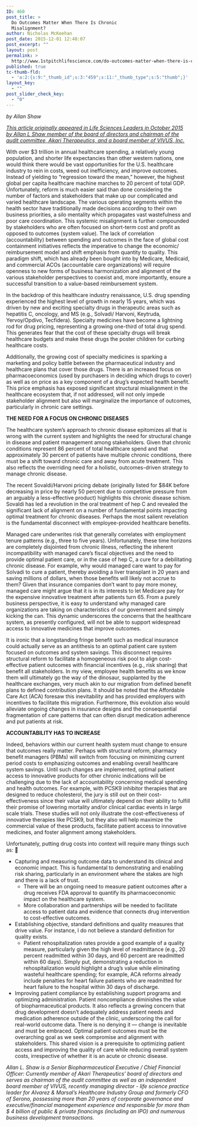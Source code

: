 ```yaml
---
ID: 460
post_title: >
  Do Outcomes Matter When There Is Chronic
  Misalignment?
author: Nicholas McKeehan
post_date: 2015-12-01 12:48:07
post_excerpt: ""
layout: post
permalink: >
  http://www.1stpitchlifescience.com/do-outcomes-matter-when-there-is-chronic-misalignment/
published: true
tc-thumb-fld:
  - 'a:2:{s:9:"_thumb_id";s:3:"459";s:11:"_thumb_type";s:5:"thumb";}'
layout_key:
  - ""
post_slider_check_key:
  - "0"
---
```

<em>by Allan Shaw</em>

<em><a href="http://www.lifescienceleader.com/doc/do-outcomes-matter-when-there-is-chronic-misalignment-0001">This article originally appeared in Life Sciences Leaders in October 2015 by Allan L Shaw member of the board of directors and chairman of the audit committee, Akari Therapeutics, and a board member of VIVUS, Inc.</a></em>

With over $3 trillion in annual healthcare spending, a relatively young population, and shorter life expectancies than other western nations, one would think there would be vast opportunities for the U.S. healthcare industry to rein in costs, weed out inefficiency, and improve outcomes. Instead of yielding to “regression toward the mean,” however, the highest global per capita healthcare machine marches to 20 percent of total GDP. Unfortunately, reform is much easier said than done considering the number of factors and stakeholders that make up our complicated and varied healthcare landscape. The various operating segments within the health sector have traditionally made decisions according to their own business priorities, a silo mentality which propagates vast wastefulness and poor care coordination. This systemic misalignment is further compounded by stakeholders who are often focused on short-term cost and profit as opposed to outcomes (system value). The lack of correlation (accountability) between spending and outcomes in the face of global cost containment initiatives reflects the imperative to change the economic/ reimbursement model and shift emphasis from quantity to quality. This paradigm shift, which has already been bought into by Medicare, Medicaid, and commercial ACOs (accountable care organizations) will require openness to new forms of business harmonization and alignment of the various stakeholder perspectives to coexist and, more importantly, ensure a successful transition to a value-based reimbursement system.

In the backdrop of this healthcare industry renaissance, U.S. drug spending experienced the highest level of growth in nearly 15 years, which was driven by new and exciting specialty drugs in therapeutic areas such as hepatitis C, oncology, and MS (e.g., Solvadi/ Harvoni, Keytruda, Yervoy/Opdivo, Tecfidera). Specialty medicines have become a lightning rod for drug pricing, representing a growing one-third of total drug spend. This generates fear that the cost of these specialty drugs will break healthcare budgets and make these drugs the poster children for curbing healthcare costs.

Additionally, the growing cost of specialty medicines is sparking a marketing and policy battle between the pharmaceutical industry and healthcare plans that cover those drugs. There is an increased focus on pharmacoeconomics (used by purchasers in deciding which drugs to cover) as well as on price as a key component of a drug’s expected health benefit. This price emphasis has exposed significant structural misalignment in the healthcare ecosystem that, if not addressed, will not only impede stakeholder alignment but also will marginalize the importance of outcomes, particularly in chronic care settings.

<strong>THE NEED FOR A FOCUS ON CHRONIC DISEASES </strong>

The healthcare system’s approach to chronic disease epitomizes all that is wrong with the current system and highlights the need for structural change in disease and patient management among stakeholders. Given that chronic conditions represent 86 percent of total healthcare spend and that approximately 30 percent of patients have multiple chronic conditions, there must be a shift toward chronic care and away from acute treatment. This also reflects the overriding need for a holistic, outcomes-driven strategy to manage chronic disease.

The recent Sovaldi/Harvoni pricing debate (originally listed for $84K before decreasing in price by nearly 50 percent due to competitive pressure from an arguably a less-effective product) highlights this chronic disease schism. Sovaldi has led a revolution in the oral treatment of hep C and revealed the significant lack of alignment on a number of fundamental points impacting optimal treatment for chronic diseases. Perhaps the most salient revelation is the fundamental disconnect with employee-provided healthcare benefits.

Managed care underwrites risk that generally correlates with employment tenure patterns (e.g., three to five years). Unfortunately, these time horizons are completely disjointed from chronic illness, reflecting the inherent incompatibility with managed care’s fiscal objectives and the need to provide optimal patient care, or in the case of hep C, a cure for a debilitating chronic disease. For example, why would managed care want to pay for Solvadi to cure a patient, thereby avoiding a liver transplant in 20 years and saving millions of dollars, when those benefits will likely not accrue to them? Given that insurance companies don’t want to pay more money, managed care might argue that it is in its interests to let Medicare pay for the expensive innovative treatment after patients turn 65. From a purely business perspective, it is easy to understand why managed care organizations are taking on characteristics of our government and simply kicking the can. This dynamic underscores the concerns that the healthcare system, as presently configured, will not be able to support widespread access to innovative medicines that improve outcomes.

It is ironic that a longstanding fringe benefit such as medical insurance could actually serve as an antithesis to an optimal patient care system focused on outcomes and system savings. This disconnect requires structural reform to facilitate a homogeneous risk pool to align cost-effective patient outcomes with financial incentives (e.g., risk sharing) that benefit all stakeholders. In my view, employee health benefits as we know them will ultimately go the way of the dinosaur, supplanted by the healthcare exchanges, very much akin to our migration from defined benefit plans to defined contribution plans. It should be noted that the Affordable Care Act (ACA) foresaw this inevitability and has provided employers with incentives to facilitate this migration. Furthermore, this evolution also would alleviate ongoing changes in insurance designs and the consequential fragmentation of care patterns that can often disrupt medication adherence and put patients at risk.

<strong>ACCOUNTABILITY HAS TO INCREASE </strong>

Indeed, behaviors within our current health system must change to ensure that outcomes really matter. Perhaps with structural reform, pharmacy benefit managers (PBMs) will switch from focusing on minimizing current period costs to emphasizing outcomes and enabling overall healthcare system savings. Until such changes are implemented, optimal patient access to innovative products for other chronic indications will be challenging due to the lack of accountability concerning medical spending and health outcomes. For example, with PCSK9 inhibitor therapies that are designed to reduce cholesterol, the jury is still out on their cost-effectiveness since their value will ultimately depend on their ability to fulfill their promise of lowering mortality and/or clinical cardiac events in large scale trials. These studies will not only illustrate the cost-effectiveness of innovative therapies like PCSK9, but they also will help maximize the commercial value of these products, facilitate patient access to innovative medicines, and foster alignment among stakeholders.

Unfortunately, putting drug costs into context will require many things such as: 
<ul>
	<li>Capturing and measuring outcome data to understand its clinical and economic impact. This is fundamental to demonstrating and enabling risk sharing, particularly in an environment where the stakes are high and there is a lack of trust.
<ul>
	<li>There will be an ongoing need to measure patient outcomes after a drug receives FDA approval to quantify its pharmacoeconomic impact on the healthcare system.</li>
	<li>More collaboration and partnerships will be needed to facilitate access to patient data and evidence that connects drug intervention to cost-effective outcomes.</li>
</ul>
</li>
	<li>Establishing objective, standard definitions and quality measures that drive value. For instance, I do not believe a standard definition for quality exists.
<ul>
	<li>Patient rehospitalization rates provide a good example of a quality measure, particularly given the high level of readmittance (e.g., 20 percent readmitted within 30 days, and 60 percent are readmitted within 60 days). Simply put, demonstrating a reduction in rehospitalization would highlight a drug’s value while eliminating wasteful healthcare spending; for example, ACA reforms already include penalties for heart failure patients who are readmitted for heart failure to the hospital within 30 days of discharge.</li>
</ul>
</li>
	<li>Improving patient compliance by establishing support programs and optimizing administration. Patient noncompliance diminishes the value of biopharmaceutical products. It also reflects a growing concern that drug development doesn’t adequately address patient needs and medication adherence outside of the clinic, underscoring the call for real-world outcome data. There is no denying it — change is inevitable and must be embraced. Optimal patient outcomes must be the overarching goal as we seek compromise and alignment with stakeholders. This shared vision is a prerequisite to optimizing patient access and improving the quality of care while reducing overall system costs, irrespective of whether it is an acute or chronic disease.</li>
</ul>
<em>Allan L. Shaw is a Senior Biopharmaceutical Executive / Chief Financial Officer: Currently member of Akari Therapeutics’ board of directors and serves as chairman of the audit committee as well as an independent board member of VIVUS, recently managing director - life science practice leader for Alvarez &amp; Marsal’s Healthcare Industry Group and formerly CFO of Serono, possessing more than 20 years of corporate governance and executive/financial management experience and responsible for more than $ 4 billion of public &amp; private financings (including an IPO) and numerous business development transactions.</em>